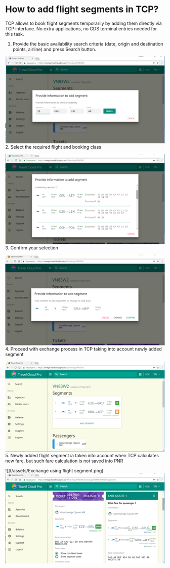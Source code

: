 # How to add flight segments in TCP?

TCP allows to book flight segments temporarily by adding them directly via TCP interface. No extra applications, no GDS terminal entries needed for this task.

1. Provide the basic availability search criteria \(date, origin and destination points, airline\) and press Search button.

![](/assets/Search.png)2. Select the required flight and booking class

![](/assets/FlightSelection.png)3. Confirm your selection

![](/assets/ConfirmSegmentSelection.png)4. Proceed with exchange process in TCP taking into account newly added segment

![](/assets/SegmentAdded.png)5. Newly added flight segment ia taken into account when TCP calculates new fare, but such fare calculation is not saved into PNR

![](/assets/Exchange using flight segment.png)![](/assets/Informativecalculation.png)

